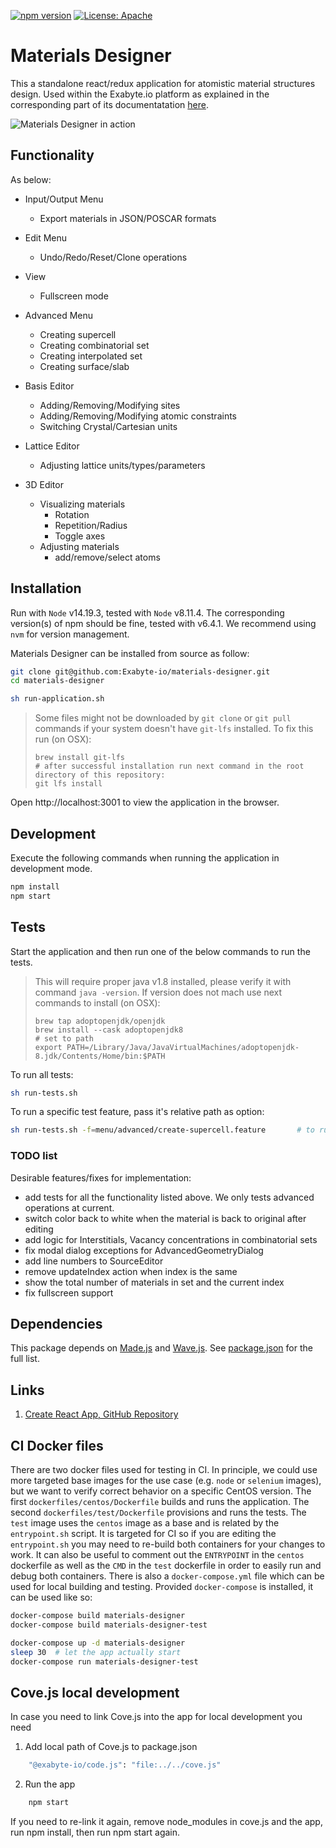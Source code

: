 [![npm version](https://badge.fury.io/js/%40exabyte-io%2Fmaterials-designer.svg)](https://badge.fury.io/js/%40exabyte-io%2Fmaterials-designer)
[![License: Apache](https://img.shields.io/badge/License-Apache-blue.svg)](https://www.apache.org/licenses/LICENSE-2.0)

# Materials Designer

This a standalone react/redux application for atomistic material structures design. Used within the Exabyte.io platform as explained in the corresponding part of its documentatation [here](https://docs.exabyte.io/materials-designer/overview/).

![Materials Designer in action](https://docs.exabyte.io/images/materials-designer/CreateMaterialSupercell.gif "Materials Designer in action")

## Functionality

As below:

- Input/Output Menu
    - Export materials in JSON/POSCAR formats
- Edit Menu
    - Undo/Redo/Reset/Clone operations
- View
    - Fullscreen mode
- Advanced Menu
    - Creating supercell
    - Creating combinatorial set
    - Creating interpolated set
    - Creating surface/slab
- Basis Editor
    - Adding/Removing/Modifying sites
    - Adding/Removing/Modifying atomic constraints
    - Switching Crystal/Cartesian units
- Lattice Editor
    - Adjusting lattice units/types/parameters

- 3D Editor
    - Visualizing materials
        - Rotation
        - Repetition/Radius
        - Toggle axes
    - Adjusting materials
        - add/remove/select atoms

## Installation

Run with `Node` v14.19.3, tested with `Node` v8.11.4. The corresponding version(s) of npm should be fine, tested with v6.4.1. We recommend using `nvm` for version management.

Materials Designer can be installed from source as follow:

```bash
git clone git@github.com:Exabyte-io/materials-designer.git
cd materials-designer

sh run-application.sh
```

> Some files might not be downloaded by `git clone` or `git pull` commands if your system doesn't have `git-lfs` installed.
> To fix this run (on OSX):
> ```
> brew install git-lfs
> # after successful installation run next command in the root directory of this repository:
> git lfs install
> ```

Open http://localhost:3001 to view the application in the browser.

## Development

Execute the following commands when running the application in development mode.

```bash
npm install
npm start
```

## Tests

Start the application and then run one of the below commands to run the tests.

> This will require proper java v1.8 installed, please verify it with command `java -version`.
> If version does not mach use next commands to install (on OSX):
> ```
> brew tap adoptopenjdk/openjdk
> brew install --cask adoptopenjdk8
> # set to path
> export PATH=/Library/Java/JavaVirtualMachines/adoptopenjdk-8.jdk/Contents/Home/bin:$PATH
> ```

To run all tests:

```bash
sh run-tests.sh
```

To run a specific test feature, pass it's relative path as option: 
```bash
sh run-tests.sh -f=menu/advanced/create-supercell.feature       # to run a specific test
```

### TODO list

Desirable features/fixes for implementation:

- add tests for all the functionality listed above. We only tests advanced operations at current.
- switch color back to white when the material is back to original after editing
- add logic for Interstitials, Vacancy concentrations in combinatorial sets
- fix modal dialog exceptions for AdvancedGeometryDialog
- add line numbers to SourceEditor
- remove updateIndex action when index is the same
- show the total number of materials in set and the current index
- fix fullscreen support

## Dependencies

This package depends on [Made.js](https://github.com/Exabyte-io/made.js) and [Wave.js](https://github.com/Exabyte-io/wave.js). See [package.json](package.json) for the full list.

## Links

1. [Create React App, GitHub Repository](https://github.com/facebook/create-react-app)


## CI Docker files

There are two docker files used for testing in CI. In principle, we could use
more targeted base images for the use case (e.g. `node` or `selenium` images),
but we want to verify correct behavior
on a specific CentOS version. The first `dockerfiles/centos/Dockerfile` builds and
runs the application. The second `dockerfiles/test/Dockerfile` provisions and runs
the tests. The `test` image uses the `centos` image as a base and is related by the
`entrypoint.sh` script. It is targeted for CI so if you are editing
the `entrypoint.sh` you may need to re-build both containers for your changes to
work. It can also be useful to comment out the `ENTRYPOINT` in the `centos` dockerfile
as well as the `CMD` in the `test` dockerfile in order to easily run and debug both
containers. There is also a `docker-compose.yml` file which can be used for local
building and testing. Provided `docker-compose` is installed, it can be used like so:

```bash
docker-compose build materials-designer
docker-compose build materials-designer-test

docker-compose up -d materials-designer
sleep 30  # let the app actually start
docker-compose run materials-designer-test
```

## Cove.js local development

In case you need to link Cove.js into the app for local development you need

1. Add local path of Cove.js to package.json
```bash
    "@exabyte-io/code.js": "file:../../cove.js"
```
2. Run the app
```bash
    npm start
```

If you need to re-link it again, remove node_modules in cove.js and the app, run npm install, then run npm start again. 
